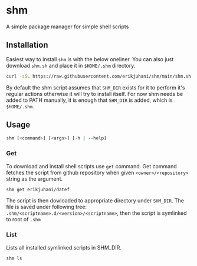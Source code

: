 # shm
A simple package manager for simple shell scripts

## Installation

Easiest way to install `shm` is with the below oneliner. You can also just
download `shm.sh` and place it in `$HOME/.shm` directory.

```sh
curl -sSL https://raw.githubusercontent.com/erikjuhani/shm/main/shm.sh | sh
```

By default the shm script assumes that `SHM_DIR` exists for it to perform it's regular actions otherwise it will try to install itself.
For now shm needs be added to PATH manually, it is enough that `SHM_DIR` is added, which is `$HOME/.shm`.

## Usage

```sh
shm [<command>] [<args>] [-h | --help]
```

### Get

To download and install shell scripts use `get` command. Get command fetches
the script from github repository when given `<owner>/<repository>` string as
the argument.

```sh
shm get erikjuhani/datef
```

The script is then dowloaded to appropriate directory under `SHM_DIR`. The file
is saved under following tree: `.shm/<scriptname>.d/<version>/<scriptname>`,
then the script is symlinked to root of `.shm`

### List

Lists all installed symlinked scripts in SHM_DIR.

```sh
shm ls
```
